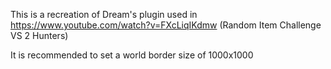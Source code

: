 This is a recreation of Dream's plugin used in https://www.youtube.com/watch?v=FXcLiqIKdmw (Random Item Challenge VS 2 Hunters)

It is recommended to set a world border size of 1000x1000

